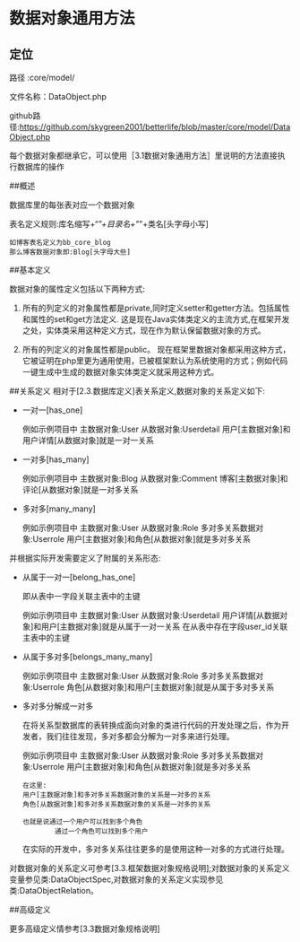 # 数据对象通用方法

## 定位
路径    :core/model/

文件名称：DataObject.php

github路径:https://github.com/skygreen2001/betterlife/blob/master/core/model/DataObject.php

每个数据对象都继承它，可以使用［3.1数据对象通用方法］里说明的方法直接执行数据库的操作

##概述

数据库里的每张表对应一个数据对象

表名定义规则:库名缩写+“_”+目录名+"_"+类名[头字母小写]

    如博客表名定义为bb_core_blog
    那么博客数据对象即:Blog[头字母大些]


##基本定义

数据对象的属性定义包括以下两种方式:

1. 所有的列定义的对象属性都是private,同时定义setter和getter方法。包括属性和属性的set和get方法定义.
   这是现在Java实体类定义的主流方式,在框架开发之处，实体类采用这种定义方式，现在作为默认保留数据对象的方式。

2. 所有的列定义的对象属性都是public。
    现在框架里数据对象都采用这种方式，它被证明在php里更为通用使用，已被框架默认为系统使用的方式；例如代码一键生成中生成的数据对象实体类定义就采用这种方式。

##关系定义
相对于[2.3.数据库定义]表关系定义,数据对象的关系定义如下:

* 一对一[has_one]

  例如示例项目中
      主数据对象:User
      从数据对象:Userdetail
      用户[主数据对象]和用户详情[从数据对象]就是一对一关系

* 一对多[has_many]

  例如示例项目中
      主数据对象:Blog
      从数据对象:Comment
      博客[主数据对象]和评论[从数据对象]就是一对多关系

* 多对多[many_many]

  例如示例项目中
      主数据对象:User
      从数据对象:Role
      多对多关系数据对象:Userrole
      用户[主数据对象]和角色[从数据对象]就是多对多关系

并根据实际开发需要定义了附属的关系形态:

* 从属于一对一[belong_has_one]

  即从表中一字段关联主表中的主键

  例如示例项目中
      主数据对象:User
      从数据对象:Userdetail
      用户详情[从数据对象]和用户[主数据对象]就是从属于一对一关系
      在从表中存在字段user_id关联主表中的主键

* 从属于多对多[belongs_many_many]

  例如示例项目中
      主数据对象:User
      从数据对象:Role
      多对多关系数据对象:Userrole
      角色[从数据对象]和用户[主数据对象]就是从属于多对多关系

* 多对多分解成一对多

    在将关系型数据库的表转换成面向对象的类进行代码的开发处理之后，作为开发者，我们往往发现，多对多都会分解为一对多来进行处理。

    例如示例项目中
      主数据对象:User
      从数据对象:Role
      多对多关系数据对象:Userrole
      用户[主数据对象]和角色[从数据对象]就是多对多关系

      在这里:
      用户[主数据对象]和多对多关系数据对象的关系是一对多的关系
      角色[从数据对象]和多对多关系数据对象的关系是一对多的关系

      也就是说通过一个用户可以找到多个角色
              通过一个角色可以找到多个用户

    在实际的开发中，多对多关系往往更多的是使用这种一对多的方式进行处理。

对数据对象的关系定义可参考[3.3.框架数据对象规格说明];对数据对象的关系定义变量参见类:DataObjectSpec,对数据对象的关系定义实现参见类:DataObjectRelation。


##高级定义

更多高级定义情参考[3.3数据对象规格说明]




